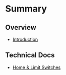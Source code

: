 # Summary

## Overview

* [Introduction](README.md)

## Technical Docs

* [Home & Limit Switches](technical-docs/home-and-limit-switches.md)

